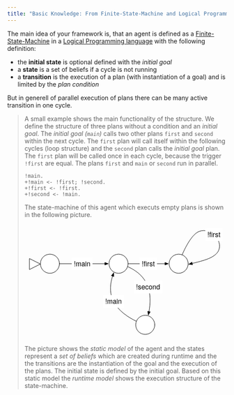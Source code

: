 ```yaml
---
title: "Basic Knowledge: From Finite-State-Machine and Logical Programming to an Agent"
---
```


The main idea of your framework is, that an agent is defined as a [Finite-State-Machine](../basic-finitestatemachine) in a [Logical Programming language](../basic-logicalprogramming) with the following definition:

* the __initial state__ is optional defined with the _initial goal_
* a __state__ is a set of beliefs if a cycle is not running
* a __transition__ is the execution of a plan (with instantiation of a goal) and is limited by the _plan condition_

But in generell of parallel execution of plans there can be many active transition in one cycle. 

> A small example shows the main functionality of the structure. We define the structure of three plans without a condition and an _initial goal_. The _initial goal (```main```)_ calls two other plans ```first``` and ```second``` within the next cycle. The ```first``` plan will call itself within the following cycles (loop structure) and the ```second``` plan calls the _initial goal_ plan.  The ```first``` plan will be called once in each cycle, because the trigger ```!first``` are equal. The plans ```first``` and ```main``` or ```second``` run in parallel.
> 
> <pre><code class="lightjason">!main.
> +!main <- !first; !second.
> +!first <- !first.
> +!second <- !main.
> </code></pre>
> 
> The state-machine of this agent which executs empty plans is shown in the following picture.
>
> <svg xmlns="http://www.w3.org/2000/svg" xmlns:xl="http://www.w3.org/1999/xlink" version="1.1" viewBox="71 29 477 270" width="477pt" height="270pt" xmlns:dc="http://purl.org/dc/elements/1.1/"><metadata> Produced by OmniGraffle 6.6.1 <dc:date>2016-09-18 07:35:43 +0000</dc:date></metadata><defs><marker orient="auto" overflow="visible" markerUnits="strokeWidth" id="FilledArrow_Marker" viewBox="-1 -4 10 8" markerWidth="10" markerHeight="8" color="black"><g><path d="M 8 0 L 0 -3 L 0 3 Z" fill="currentColor" stroke="currentColor" stroke-width="1"/></g></marker><font-face font-family="Helvetica Neue" font-size="16" panose-1="2 0 5 3 0 0 0 2 0 4" units-per-em="1000" underline-position="-100" underline-thickness="50" slope="0" x-height="517" cap-height="714" ascent="951.99585" descent="-212.99744" font-weight="500"><font-face-src><font-face-name name="HelveticaNeue"/></font-face-src></font-face></defs><g stroke="none" stroke-opacity="1" stroke-dasharray="none" fill="none" fill-opacity="1"><title>FSM Main</title><g><title>Ebene 1</title><circle cx="130.5" cy="121.5" r="22.500036" fill="white"/><circle cx="130.5" cy="121.5" r="22.500036" stroke="black" stroke-linecap="round" stroke-linejoin="round" stroke-width="1"/><path d="M 82.5 109.5 L 108 122.25 L 82.5 135 Z" fill="white"/><path d="M 82.5 109.5 L 108 122.25 L 82.5 135 Z" stroke="black" stroke-linecap="round" stroke-linejoin="round" stroke-width="1"/><line x1="153.00001" y1="121.5" x2="260.09999" y2="121.5" marker-end="url(#FilledArrow_Marker)" stroke="black" stroke-linecap="round" stroke-linejoin="round" stroke-width="1"/><rect x="182.03366" y="106.5" width="49" height="30" fill="white"/><text transform="translate(187.03366 112.276)" fill="black"><tspan font-family="Helvetica Neue" font-size="16" font-weight="500" fill="black" x=".084" y="15" textLength="38.832">!main</tspan></text><circle cx="292.5" cy="121.5" r="22.500036" fill="white"/><circle cx="292.5" cy="121.5" r="22.500036" stroke="black" stroke-linecap="round" stroke-linejoin="round" stroke-width="1"/><circle cx="434.3764" cy="121.5" r="22.500036" fill="white"/><circle cx="434.3764" cy="121.5" r="22.500036" stroke="black" stroke-linecap="round" stroke-linejoin="round" stroke-width="1"/><circle cx="355.5" cy="265.5" r="22.500036" fill="white"/><circle cx="355.5" cy="265.5" r="22.500036" stroke="black" stroke-linecap="round" stroke-linejoin="round" stroke-width="1"/><line x1="315.00001" y1="121.5" x2="401.9764" y2="121.5" marker-end="url(#FilledArrow_Marker)" stroke="black" stroke-linecap="round" stroke-linejoin="round" stroke-width="1"/><path d="M 313.93769 128.3474 C 329.64156 135.12144 349.90643 147.92898 360 171 C 369.05165 191.68949 367.7649 215.69892 364.29784 234.33962" marker-end="url(#FilledArrow_Marker)" stroke="black" stroke-linecap="round" stroke-linejoin="round" stroke-width="1"/><path d="M 442.58797 100.54585 C 451.54805 79.9042 466.89898 50.659142 483.8764 45 C 510.64873 36.075892 539.0754 67.052295 528.8764 90 C 520.801 108.16969 491.51683 114.54093 466.38265 120.83623" marker-end="url(#FilledArrow_Marker)" stroke="black" stroke-linecap="round" stroke-linejoin="round" stroke-width="1"/><path d="M 334.6225 257.0952 C 315.94454 248.17024 289.88464 231.87917 279 207 C 270.38326 187.30459 273.233 166.69828 278.48602 150.65112" marker-end="url(#FilledArrow_Marker)" stroke="black" stroke-linecap="round" stroke-linejoin="round" stroke-width="1"/><rect x="342.29202" y="106.5" width="41" height="30" fill="white"/><text transform="translate(347.29202 112.276)" fill="black"><tspan font-family="Helvetica Neue" font-size="16" font-weight="500" fill="black" x=".1" y="15" textLength="12.432">!fi</tspan><tspan font-family="Helvetica Neue" font-size="16" font-weight="500" fill="black" x="12.532" y="15" textLength="18.368">rst</tspan></text><rect x="497.18212" y="38.109815" width="41" height="30" fill="white"/><text transform="translate(502.18212 43.885816)" fill="black"><tspan font-family="Helvetica Neue" font-size="16" font-weight="500" fill="black" x=".1" y="15" textLength="12.432">!fi</tspan><tspan font-family="Helvetica Neue" font-size="16" font-weight="500" fill="black" x="12.532" y="15" textLength="18.368">rst</tspan></text><rect x="328.62947" y="161.45911" width="67" height="30" fill="white"/><text transform="translate(333.62947 167.23511)" fill="black"><tspan font-family="Helvetica Neue" font-size="16" font-weight="500" fill="black" x=".052" y="15" textLength="56.896">!second</tspan></text><rect x="256.04855" y="195.28486" width="49" height="30" fill="white"/><text transform="translate(261.04855 201.06086)" fill="black"><tspan font-family="Helvetica Neue" font-size="16" font-weight="500" fill="black" x=".084" y="15" textLength="38.832">!main</tspan></text></g></g></svg>
> 
> The picture shows the _static model_ of the agent and the states represent a _set of beliefs_ which are created during runtime and the the transitions are the instantiation of the goal and the execution of the plans. The initial state is defined by the initial goal.
> Based on this static model the _runtime model_ shows the execution structure of the state-machine.

